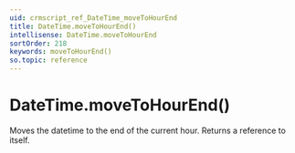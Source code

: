 ```yaml
---
uid: crmscript_ref_DateTime_moveToHourEnd
title: DateTime.moveToHourEnd()
intellisense: DateTime.moveToHourEnd
sortOrder: 218
keywords: moveToHourEnd()
so.topic: reference
---
```


# DateTime.moveToHourEnd()

Moves the datetime to the end of the current hour. Returns a reference to itself.

